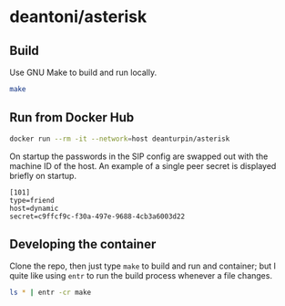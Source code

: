 # deantoni/asterisk

## Build

Use GNU Make to build and run locally.

```bash
make
```

## Run from Docker Hub

```bash
docker run --rm -it --network=host deanturpin/asterisk
```

On startup the passwords in the SIP config are swapped out with the machine ID of the host. An example of a single peer secret is displayed briefly on startup.

```text
[101]
type=friend
host=dynamic
secret=c9ffcf9c-f30a-497e-9688-4cb3a6003d22
```

## Developing the container

Clone the repo, then just type `make` to build and run and container; but I quite like using `entr` to run the build process whenever a file changes.

```bash
ls * | entr -cr make
```

